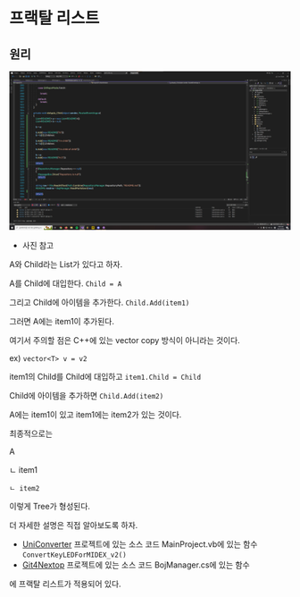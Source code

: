 # 프랙탈 리스트
## 원리
![Fractal-List](../Resources/fractal_list_2.png)
- 사진 참고

A와 Child라는 List가 있다고 하자.

A를 Child에 대입한다. `Child = A`

그리고 Child에 아이템을 추가한다. `Child.Add(item1)`

그러면 A에는 item1이 추가된다.

여기서 주의할 점은 C++에 있는 vector copy 방식이 아니라는 것이다.

ex) `vector<T> v = v2`

item1의 Child를 Child에 대입하고 `item1.Child = Child`

Child에 아이템을 추가하면 `Child.Add(item2)`

A에는 item1이 있고 item1에는 item2가 있는 것이다.

최종적으로는

A

ㄴ item1
    
    ㄴ item2

이렇게 Tree가 형성된다.

더 자세한 설명은 직접 알아보도록 하자.
- [UniConverter](https://github.com/MineEric64/UniConverter-Project) 프로젝트에 있는 소스 코드 MainProject.vb에 있는 함수 `ConvertKeyLEDForMIDEX_v2()`
- [Git4Nextop](https://github.com/MineEric64/Git4Nextop) 프로젝트에 있는 소스 코드 BojManager.cs에 있는 함수

에 프랙탈 리스트가 적용되어 있다.